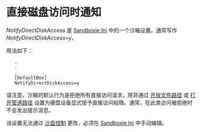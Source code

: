 # 直接磁盘访问时通知

_NotifyDirectDiskAccess_ 是 [Sandboxie Ini](SandboxieIni.md) 中的一个沙箱设置。通常写作 _NotifyDirectDiskAccess=y_。

用法如下：
```
   .
   .
   .
   [DefaultBox]
   NotifyDirectDiskAccess=y
```

请注意，沙箱的默认行为是拒绝所有直接访问请求，除非通过 [开放文件路径](OpenFilePath.md) 或 [打开管道路径](OpenPipePath.md) 设置为硬盘设备显式授予直接访问权限。通常，在此类访问被拒绝时不会发出提示消息。

该设置无法通过 [沙盘控制](SandboxieControl.md) 更改，必须在 [Sandboxie Ini](SandboxieIni.md) 中手动编辑。
